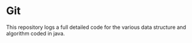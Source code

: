 # Git
This repository logs a full detailed code for the various data structure and algorithm coded in java.
